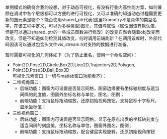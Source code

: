 单例模式的确符合我的设想，对于动态可视化，有没有行业内高性能方案，如何兼顾在调试中各个层级都可以方便的进行可视化，又可以准确的知道动态过程需要更新的图元素是哪个？能否使用shared_ptr<Grometry>代表(这里Grometry不是具体的类型名字，在该工程中定义，可以为多种类型)图元，其值与属性（属性因该有默认值，但是可以通过shared_ptr<Grometry>的一些成员函数进行修改）的改变自然会随着obj改变而改变，但是不知道如何检测其值改变，何时调用前端刷新？在调用该库时，外部代码因该可以通过包含头文件vis_stream.h对支持的数据进行准备。  

暂时需要可视化的几何体如下（为了防止重名，使用一个命名空间）：  
* Point2D,Pose2D,Circle,Box2D,Line2D,Trajectory2D,Polygon,
* Point3D,Pose3D,Ball,Box3D  
可视化元素窗口（一切与matlab窗口功能看齐）：
* 二维视角窗口：
  * 后端功能：图窗内可设置是否显示网格，图窗边缘要有坐标轴刻度与适当间隔的刻度值，图窗外坐标名称与单位，图名，图例；
  * 前端功能：支持鼠标拖动缩放，还原初始视角按钮，支持鼠标十字标尺，显示坐标值；
* 三维视角窗口：
  * 后端功能：图窗内可设置是否显示网格，显示在原点出发的坐标轴刻度与适当间隔的刻度值，坐标名称与单位，图窗外图名，图例；
  * 前端功能：支持鼠标拖动缩放，配合键盘实现旋转，还原初始视角按钮
